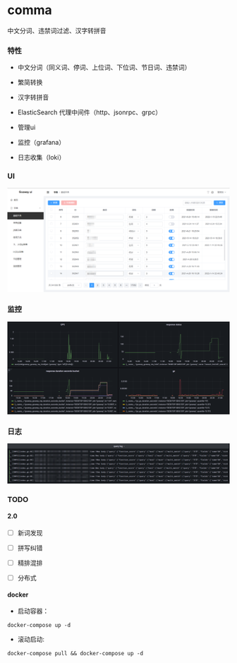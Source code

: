 # comma

中文分词、违禁词过滤、汉字转拼音

### 特性

*   中文分词（同义词、停词、上位词、下位词、节日词、违禁词）

*   繁简转换

*   汉字转拼音

*   ElasticSearch 代理中间件（http、jsonrpc、grpc）

*   管理ui

*   监控（grafana）

*   日志收集（loki）

### UI

![base ui](.doc/img/base_ui_zh.png)

### 监控

![grafana](.doc/img/grafana.png)

### 日志

![grafana](.doc/img/loki.png)

### TODO

#### 2.0

*   [ ] 新词发现

*   [ ] 拼写纠错

*   [ ] 精排混排

*   [ ] 分布式

#### docker

*   启动容器：

```shell
docker-compose up -d
```

*   滚动启动:

```shell
docker-compose pull && docker-compose up -d
```
